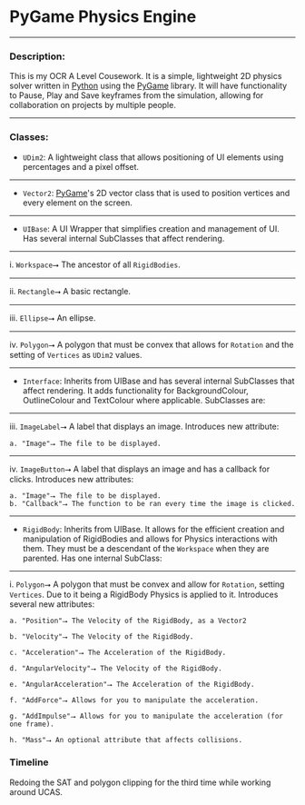 # PyGame Physics Engine
------- 
### Description:
This is my OCR A Level Cousework. It is a simple, lightweight 2D physics solver written in [Python](https://www.python.org) using the [PyGame](https://www.pygame.org/wiki/about) library. It will have functionality to Pause, Play and Save keyframes from the simulation, allowing for collaboration on projects by multiple people.

------- 
### Classes:
- `UDim2`: A lightweight class that allows positioning of UI elements using percentages and a pixel offset.
------
- `Vector2`: [PyGame](https://www.pygame.org/wiki/about)'s 2D vector class that is used to position vertices and every element on the screen.
-----
- `UIBase`: A UI Wrapper that simplifies creation and management of UI. Has several internal SubClasses that affect rendering. 
 ------- 
 i. `Workspace`⭢ The ancestor of all `RigidBodies`.
 
 ------- 
 ii. `Rectangle`⭢ A basic rectangle.
 
 ------- 
  iii. `Ellipse`⭢ An ellipse.
  
  
------
  iv. `Polygon`⭢ A polygon that must be convex that allows for `Rotation` and the setting of `Vertices` as `UDim2` values.
  
------- 
- `Interface`: Inherits from UIBase and has several internal SubClasses that affect rendering. It adds functionality for BackgroundColour, OutlineColour and TextColour where applicable. SubClasses are:
 ------- 
  iii. `ImageLabel`⭢ A label that displays an image. Introduces new attribute:
   
    a. "Image"⭢ The file to be displayed.
 ------- 
  iv. `ImageButton`⭢ A label that displays an image and has a callback for clicks. Introduces new attributes:
    
    a. "Image"⭢ The file to be displayed.
    b. "Callback"⭢ The function to be ran every time the image is clicked.
------- 
- `RigidBody`: Inherits from UIBase. It allows for the efficient creation and manipulation of RigidBodies and allows for Physics interactions with them. They must be a descendant of the `Workspace` when they are parented. Has one internal SubClass:
 ------- 
  i. `Polygon`⭢ A polygon that must be convex and allow for `Rotation`, setting `Vertices`. Due to it being a RigidBody Physics is applied to it. Introduces several new attributes:
  
    a. "Position"⭢ The Velocity of the RigidBody, as a Vector2
    
    b. "Velocity"⭢ The Velocity of the RigidBody.
    
    c. "Acceleration"⭢ The Acceleration of the RigidBody.
    
    d. "AngularVelocity"⭢ The Velocity of the RigidBody.
    
    e. "AngularAcceleration"⭢ The Acceleration of the RigidBody.
    
    f. "AddForce"⭢ Allows for you to manipulate the acceleration.
    
    g. "AddImpulse"⭢ Allows for you to manipulate the acceleration (for one frame).
    
    h. "Mass"⭢ An optional attribute that affects collisions.
### Timeline
Redoing the SAT and polygon clipping for the third time while working around UCAS.
